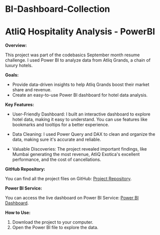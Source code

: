 # BI-Dashboard-Collection

# AtliQ Hospitality Analysis - PowerBI

**Overview:**

This project was part of the codebasics September month resume challenge. I used Power BI to analyze data from Atliq Grands, a chain of luxury hotels.

**Goals:**

- Provide data-driven insights to help Atliq Grands boost their market share and revenue.
- Create an easy-to-use Power BI dashboard for hotel data analysis.

**Key Features:**

- User-Friendly Dashboard: I built an interactive dashboard to explore hotel data, making it easy to understand. You can use features like bookmarks and tooltips for a better experience.

- Data Cleaning: I used Power Query and DAX to clean and organize the data, making sure it's accurate and reliable.

- Valuable Discoveries: The project revealed important findings, like Mumbai generating the most revenue, AtliQ Exotica's excellent performance, and the cost of cancellations.

**GitHub Repository:**

You can find all the project files on GitHub: [Project Repository](https://github.com/Vicky12799/BI-Dashboard-Collection/tree/main/AtliQ_Hospitality_Analysis_PowerBI).

**Power BI Service:**

You can access the live dashboard on Power BI Service: [Power BI Dashboard](https://app.powerbi.com/view?r=eyJrIjoiZWVhM2IzZDgtYmExNS00YjZkLWI4NjktYzY2N2E4YzQ5YzMzIiwidCI6ImM2ZTU0OWIzLTVmNDUtNDAzMi1hYWU5LWQ0MjQ0ZGM1YjJjNCJ9).

**How to Use:**

1. Download the project to your computer.
2. Open the Power BI file to explore the data.
